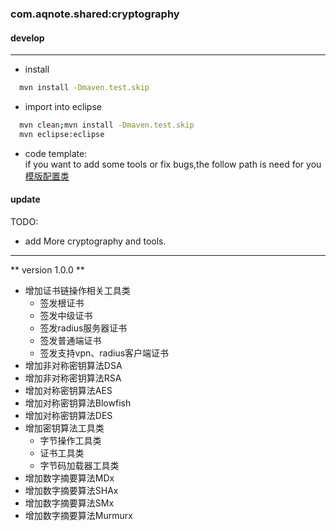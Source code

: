 ### com.aqnote.shared:cryptography ###

#### develop ####
-------------------------------------------------------------

- install  
```bash
  mvn install -Dmaven.test.skip
```
- import into eclipse  
```bash
  mvn clean;mvn install -Dmaven.test.skip  
  mvn eclipse:eclipse
```

- code template:  
 if you want to add some tools or fix bugs,the follow path is need for you  
 [模版配置类](https://github.com/aqnotecom/codestyle/tree/master/eclipse/templates)

#### update ####

TODO:

- add More cryptography and tools.

----------------------------------------

** version 1.0.0 **

- 增加证书链操作相关工具类
  - 签发根证书
  - 签发中级证书
  - 签发radius服务器证书
  - 签发普通端证书
  - 签发支持vpn、radius客户端证书
- 增加非对称密钥算法DSA
- 增加非对称密钥算法RSA
- 增加对称密钥算法AES
- 增加对称密钥算法Blowfish
- 增加对称密钥算法DES
- 增加密钥算法工具类
  - 字节操作工具类
  - 证书工具类
  - 字节码加载器工具类
- 增加数字摘要算法MDx
- 增加数字摘要算法SHAx
- 增加数字摘要算法SMx
- 增加数字摘要算法Murmurx

